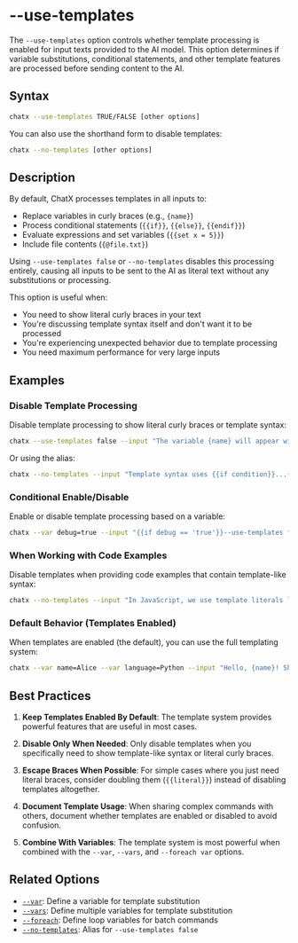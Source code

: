 # --use-templates

The `--use-templates` option controls whether template processing is enabled for input texts provided to the AI model. This option determines if variable substitutions, conditional statements, and other template features are processed before sending content to the AI.

## Syntax

```bash
chatx --use-templates TRUE/FALSE [other options]
```

You can also use the shorthand form to disable templates:

```bash
chatx --no-templates [other options]
```

## Description

By default, ChatX processes templates in all inputs to:
- Replace variables in curly braces (e.g., `{name}`)
- Process conditional statements (`{{if}}`, `{{else}}`, `{{endif}}`)
- Evaluate expressions and set variables (`{{set x = 5}}`)
- Include file contents (`{@file.txt}`)

Using `--use-templates false` or `--no-templates` disables this processing entirely, causing all inputs to be sent to the AI as literal text without any substitutions or processing.

This option is useful when:
- You need to show literal curly braces in your text
- You're discussing template syntax itself and don't want it to be processed
- You're experiencing unexpected behavior due to template processing
- You need maximum performance for very large inputs

## Examples

### Disable Template Processing

Disable template processing to show literal curly braces or template syntax:

```bash
chatx --use-templates false --input "The variable {name} will appear with curly braces."
```

Or using the alias:

```bash
chatx --no-templates --input "Template syntax uses {{if condition}}...{{endif}} blocks."
```

### Conditional Enable/Disable

Enable or disable template processing based on a variable:

```bash
chatx --var debug=true --input "{{if debug == 'true'}}--use-templates false{{else}}--use-templates true{{endif}}"
```

### When Working with Code Examples

Disable templates when providing code examples that contain template-like syntax:

```bash
chatx --no-templates --input "In JavaScript, we use template literals like `Hello ${name}`."
```

### Default Behavior (Templates Enabled)

When templates are enabled (the default), you can use the full templating system:

```bash
chatx --var name=Alice --var language=Python --input "Hello, {name}! Show me an example of a function in {language}."
```

## Best Practices

1. **Keep Templates Enabled By Default**: The template system provides powerful features that are useful in most cases.

2. **Disable Only When Needed**: Only disable templates when you specifically need to show template-like syntax or literal curly braces.

3. **Escape Braces When Possible**: For simple cases where you just need literal braces, consider doubling them (`{{literal}}`) instead of disabling templates altogether.

4. **Document Template Usage**: When sharing complex commands with others, document whether templates are enabled or disabled to avoid confusion.

5. **Combine With Variables**: The template system is most powerful when combined with the `--var`, `--vars`, and `--foreach var` options.

## Related Options

- [`--var`](var.md): Define a variable for template substitution
- [`--vars`](vars.md): Define multiple variables for template substitution
- [`--foreach`](foreach.md): Define loop variables for batch commands
- [`--no-templates`](use-templates.md): Alias for `--use-templates false`